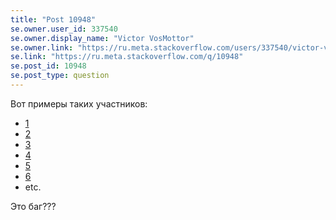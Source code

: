 ```yaml
---
title: "Post 10948"
se.owner.user_id: 337540
se.owner.display_name: "Victor VosMottor"
se.owner.link: "https://ru.meta.stackoverflow.com/users/337540/victor-vosmottor"
se.link: "https://ru.meta.stackoverflow.com/q/10948"
se.post_id: 10948
se.post_type: question
---
```

<p>Вот примеры таких участников:</p>
<ul>
<li><a href="https://ru.stackoverflow.com/users/411657/%d0%ae%d0%bb%d0%b8%d0%b9-%d0%a7%d0%b0%d1%80%d0%ba%d0%be%d0%b2%d1%81%d0%ba%d0%b8%d0%b9">1</a></li>
<li><a href="https://ru.stackoverflow.com/users/411902/miramistin">2</a></li>
<li><a href="https://ru.stackoverflow.com/users/411418/%d0%a3%d1%87%d0%b8-%d0%9e%d1%82%d0%b2%d0%b5%d1%82">3</a></li>
<li><a href="https://ru.stackoverflow.com/users/411452/%d1%81%d1%82%d0%b0%d1%81%d0%ba%d0%be">4</a></li>
<li><a href="https://ru.stackoverflow.com/users/411799/%d0%a1%d1%82%d0%b0%d0%bd%d0%b8%d1%81%d0%bb%d0%b0%d0%b2-%d0%95%d0%bc%d0%b5%d1%80%d1%81%d0%be%d0%b2">5</a></li>
<li><a href="https://ru.stackoverflow.com/users/411719/%d0%a1%d0%b5%d1%80%d0%b3%d0%b5%d0%b9-%d0%9c%d0%b0%d0%bb%d0%b0%d1%85%d0%be%d0%b2">6</a></li>
<li>etc.</li>
</ul>
<p>Это баг???</p>
